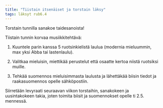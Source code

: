 ```yaml
---
title: "Tiistain itsenäiset ja torstain läksy"
tags: läksyt rub6.4
---
```


Torstain tunnilla sanakoe taidesanoista! 

Tiistain tunnin korvaa musiikkitehtävä:

1. Kuuntele parin kanssa 5 ruotsinkielistä laulua (modernia mieluummin, max yksi Abba tai lastenlaulu).

2. Valitkaa mieluisin, miettikää perustelut että osaatte kertoa niistä ruotsiksi muille.

3. Tehkää suomennos mieluisimmasta laulusta ja lähettäkää biisin tiedot ja raakasuomennos opelle sähköpostiin.

Siirretään levyraati seuraavan viikon torstaihin, sanakokeen ja uusintakokeen takia, joten toimita biisit ja suomennokset opelle ti 2.5. mennessä.